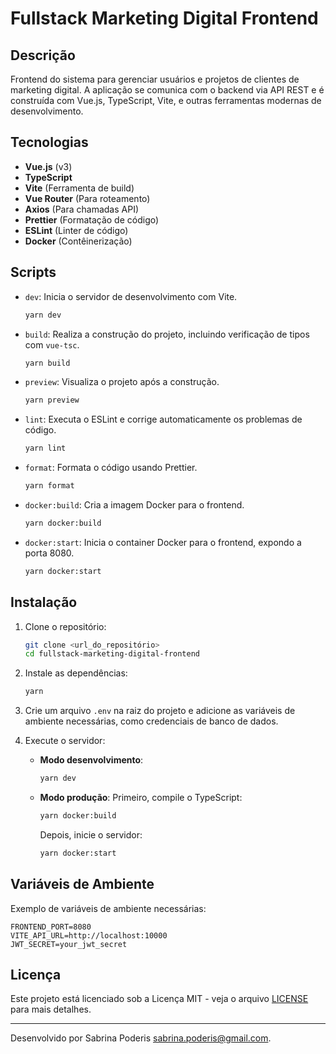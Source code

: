 # Fullstack Marketing Digital Frontend

## Descrição

Frontend do sistema para gerenciar usuários e projetos de clientes de marketing digital. A aplicação se comunica com o backend via API REST e é construída com Vue.js, TypeScript, Vite, e outras ferramentas modernas de desenvolvimento.

## Tecnologias

- **Vue.js** (v3)
- **TypeScript**
- **Vite** (Ferramenta de build)
- **Vue Router** (Para roteamento)
- **Axios** (Para chamadas API)
- **Prettier** (Formatação de código)
- **ESLint** (Linter de código)
- **Docker** (Contêinerização)

## Scripts

- `dev`: Inicia o servidor de desenvolvimento com Vite.
  ```bash
  yarn dev
  ```

- `build`: Realiza a construção do projeto, incluindo verificação de tipos com `vue-tsc`.
  ```bash
  yarn build
  ```

- `preview`: Visualiza o projeto após a construção.
  ```bash
  yarn preview
  ```

- `lint`: Executa o ESLint e corrige automaticamente os problemas de código.
  ```bash
  yarn lint
  ```

- `format`: Formata o código usando Prettier.
  ```bash
  yarn format
  ```

- `docker:build`: Cria a imagem Docker para o frontend.
  ```bash
  yarn docker:build
  ```

- `docker:start`: Inicia o container Docker para o frontend, expondo a porta 8080.
  ```bash
  yarn docker:start
  ```

## Instalação

1. Clone o repositório:
   ```bash
   git clone <url_do_repositório>
   cd fullstack-marketing-digital-frontend
   ```

2. Instale as dependências:
   ```bash
   yarn
   ```

3. Crie um arquivo `.env` na raiz do projeto e adicione as variáveis de ambiente necessárias, como credenciais de banco de dados.

4. Execute o servidor:
   - **Modo desenvolvimento**: 
     ```bash
     yarn dev
     ```
   - **Modo produção**: 
     Primeiro, compile o TypeScript:
     ```bash
     yarn docker:build
     ```
     Depois, inicie o servidor:
     ```bash
     yarn docker:start
     ```

## Variáveis de Ambiente

Exemplo de variáveis de ambiente necessárias:

```env
FRONTEND_PORT=8080
VITE_API_URL=http://localhost:10000
JWT_SECRET=your_jwt_secret
```

## Licença

Este projeto está licenciado sob a Licença MIT - veja o arquivo [LICENSE](LICENSE) para mais detalhes.

---

Desenvolvido por Sabrina Poderis <sabrina.poderis@gmail.com>.
